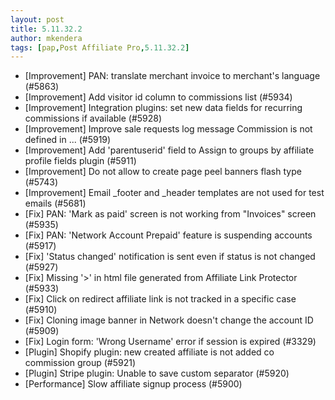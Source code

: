 ```yaml
---
layout: post
title: 5.11.32.2
author: mkendera
tags: [pap,Post Affiliate Pro,5.11.32.2]
---
```


- [Improvement] PAN: translate merchant invoice to merchant's language (#5863)
- [Improvement] Add visitor id column to commissions list (#5934)
- [Improvement] Integration plugins: set new data fields for recurring commissions if available (#5928)
- [Improvement] Improve sale requests log message Commission is not defined in ... (#5919)
- [Improvement] Add 'parentuserid' field to Assign to groups by affiliate profile fields plugin (#5911)
- [Improvement] Do not allow to create page peel banners flash type (#5743)
- [Improvement] Email _footer and _header templates are not used for test emails (#5681)
- [Fix] PAN: 'Mark as paid' screen is not working from "Invoices" screen (#5935)
- [Fix] PAN: 'Network Account Prepaid' feature is suspending accounts (#5917)
- [Fix] 'Status changed' notification is sent even if status is not changed (#5927)
- [Fix] Missing '>' in html file generated from Affiliate Link Protector (#5933)
- [Fix] Click on redirect affiliate link is not tracked in a specific case (#5910)
- [Fix] Cloning image banner in Network doesn't change the account ID (#5909)
- [Fix] Login form: 'Wrong Username' error if session is expired (#3329)
- [Plugin] Shopify plugin: new created affiliate is not added co commission group (#5921)
- [Plugin] Stripe plugin: Unable to save custom separator (#5920)
- [Performance] Slow affiliate signup process (#5900)
